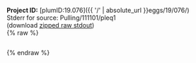 **Project ID:** [plumID:19.076]({{ '/' | absolute_url }}eggs/19/076/)  
Stderr for source:  Pulling/111101/pleq1   
(download [zipped raw stdout](pleq1.plumed_master.stdout.txt.zip))  
{% raw %}
<pre>
</pre>
{% endraw %}
